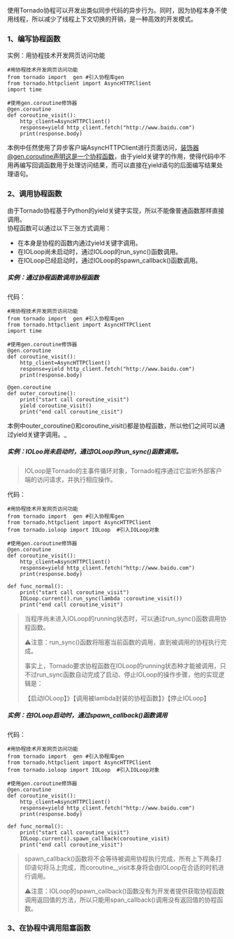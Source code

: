 使用Tornado协程可以开发出类似同步代码的异步行为。同时，因为协程本身不使用线程，所以减少了线程上下文切换的开销，是一种高效的开发模式。

### 1、编写协程函数

实例：用协程技术开发网页访问功能

```
#用协程技术开发网页访问功能
from tornado import  gen #引入协程库gen
from tornado.httpclient import AsyncHTTPClient
import time

#使用gen.coroutine修饰器
@gen.coroutine
def coroutine_visit():
    http_client=AsyncHTTPClient()
    response=yield http_client.fetch("http://www.baidu.com")
    print(response.body)
```

本例中任然使用了异步客户端AsyncHTTPClient进行页面访问，装饰器@gen.coroutine声明这是一个协程函数，由于yield关键字的作用，使得代码中不用再编写回调函数用于处理访问结果，而可以直接在yield语句的后面编写结果处理语句。

### 2、调用协程函数

由于Tornado协程基于Python的yield关键字实现，所以不能像普通函数那样直接调用。  
协程函数可以通过以下三张方式调用：

* 在本身是协程的函数内通过yield关键字调用。
* 在IOLoop尚未启动时，通过IOLoop的run\_sync\(\)函数调用。
* 在IOLoop已经启动时，通过IOLoop的spawn\_callback\(\)函数调用。

##### 实例：通过协程函数调用协程函数

代码：

```
#用协程技术开发网页访问功能
from tornado import  gen #引入协程库gen
from tornado.httpclient import AsyncHTTPClient
import time

#使用gen.coroutine修饰器
@gen.coroutine
def coroutine_visit():
    http_client=AsyncHTTPClient()
    response=yield http_client.fetch("http://www.baidu.com")
    print(response.body)

@gen.coroutine
def outer_coroutine():
    print("start call coroutine_visit")
    yield coroutine_visit()
    print("end call coroutine_cisit")
```

本例中outer_coroutine\(\)和coroutine\_visit\(\)都是协程函数，所以他们之间可以通过yield关键字调用。_

##### 实例：IOLoo尚未启动时，通过IOLoop的run\_sync\(\)函数调用。

> IOLoop是Tornado的主事件循环对象，Tornado程序通过它监听外部客户端的访问请求，并执行相应操作。

代码：

```
#用协程技术开发网页访问功能
from tornado import  gen #引入协程库gen
from tornado.httpclient import AsyncHTTPClient
from tornado.ioloop import IOLoop  #引入IOLoop对象

#使用gen.coroutine修饰器
@gen.coroutine
def coroutine_visit():
    http_client=AsyncHTTPClient()
    response=yield http_client.fetch("http://www.baidu.com")
    print(response.body)

def func_normal():
    print("start call coroutine_visit")
    IOLoop.current().run_sync(lambda :coroutine_visit())
    print("end call coroutine_visit")
```

> 当程序尚未进入IOLoop的running状态时，可以通过run\_sync\(\)函数调用协程函数。
>
> ⚠️注意：run\_sync\(\)函数将阻塞当前函数的调用，直到被调用的协程执行完成。
>
> 事实上，Tornado要求协程函数在IOLoop的running状态种才能被调用，只不过run\_sync函数自动完成了启动、停止IOLoop的操作步骤，他的实现逻辑是：
>
> 【启动IOLoop】》【调用被lambda封装的协程函数】》【停止IOLoop】

##### 实例：在IOLoop启动时，通过spawn\_callback\(\)函数调用

代码：

```
#用协程技术开发网页访问功能
from tornado import  gen #引入协程库gen
from tornado.httpclient import AsyncHTTPClient
from tornado.ioloop import IOLoop  #引入IOLoop对象

#使用gen.coroutine修饰器
@gen.coroutine
def coroutine_visit():
    http_client=AsyncHTTPClient()
    response=yield http_client.fetch("http://www.baidu.com")
    print(response.body)

def func_normal():
    print("start call coroutine_visit")
    IOLoop.current().spawn_callback(coroutine_visit)
    print("end call coroutine_visit")
```

> spawn\_callback\(\)函数将不会等待被调用协程执行完成，所有上下两条打印语句将马上完成，而coroutine\_\_visit本身将会由IOLoop在合适的时机进行调用。
>
> ⚠️注意：IOLoop的spawn\_callback\(\)函数没有为开发者提供获取协程函数调用返回值的方法，所以只能用span\_callback\(\)调用没有返回值的协程函数。

### 3、在协程中调用阻塞函数





